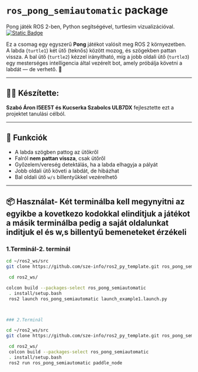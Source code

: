 # `ros_pong_semiautomatic` package  
Pong játék ROS 2-ben, Python segítségével, turtlesim vizualizációval.  
[![Static Badge](https://img.shields.io/badge/ROS_2-Humble-34aec5)](https://docs.ros.org/en/humble/)

Ez a csomag egy egyszerű **Pong** játékot valósít meg ROS 2 környezetben.  
A labda (`turtle1`) két ütő (teknős) között mozog, és szögekben pattan vissza. A bal ütő (`turtle2`) kézzel irányítható, míg a jobb oldali ütő (`turtle3`) egy mesterséges intelligencia által vezérelt bot, amely próbálja követni a labdát — de verhető. 🏓

---

## 👨‍💻 Készítette:
**Szabó Áron I5EE5T és Kucserka Szabolcs ULB7DX** fejlesztette ezt a projektet tanulási célból.

---

## 🚀 Funkciók

- A labda szögben pattog az ütőkről
- Falról **nem pattan vissza**, csak ütőről
- Győzelem/vereség detektálás, ha a labda elhagyja a pályát
- Jobb oldali ütő követi a labdát, de hibázhat
- Bal oldali ütő `w/s` billentyűkkel vezérelhető

---

## 📦 Használat-  Két terminálba kell megynyitni az egyikbe a kovetkezo kodokkal elinditjuk a játékot a másik terminálba pedig a saját oldalunkat inditjuk el és w,s billentyű bemeneteket érzékeli


### 1.Terminál-2. terminál

```bash
cd ~/ros2_ws/src
git clone https://github.com/sze-info/ros2_py_template.git ros_pong_semiautomatic

 cd ros2_ws/

colcon build --packages-select ros_pong_semiautomatic
 . install/setup.bash
 ros2 launch ros_pong_semiautomatic launch_example1.launch.py



### 2.Terminál

cd ~/ros2_ws/src
git clone https://github.com/sze-info/ros2_py_template.git ros_pong_semiautomatic

 cd ros2_ws/
 colcon build --packages-select ros_pong_semiautomatic
 . install/setup.bash
 ros2 run ros_pong_semiautomatic paddle_node

 
